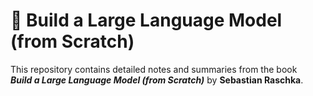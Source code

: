 # 🧠 Build a Large Language Model (from Scratch)

This repository contains detailed notes and summaries from the book  
**_Build a Large Language Model (from Scratch)_** by **Sebastian Raschka**.
